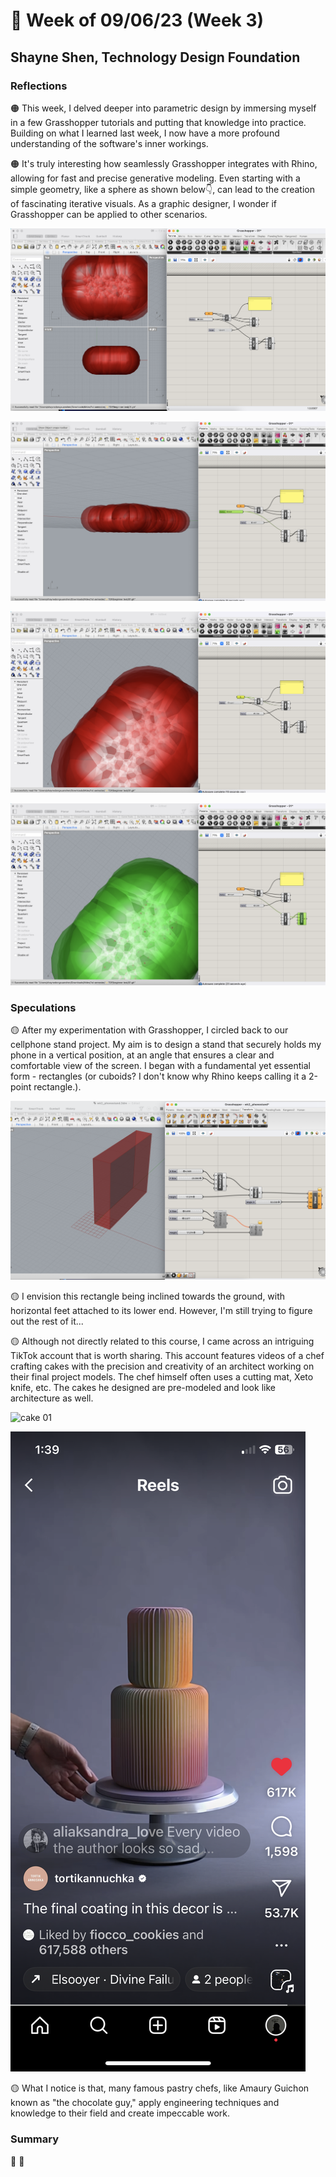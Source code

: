 # 🤔 Week of 09/06/23 (Week 3)
## Shayne Shen, Technology Design Foundation

### Reflections
🟠 This week, I delved deeper into parametric design by immersing myself in a few Grasshopper tutorials and putting that knowledge into practice. Building on what I learned last week, I now have a more profound understanding of the software's inner workings.

🟠 It's truly interesting how seamlessly Grasshopper integrates with Rhino, allowing for fast and precise generative modeling. Even starting with a simple geometry, like a sphere as shown below👇, can lead to the creation of fascinating iterative visuals. As a graphic designer, I wonder if Grasshopper can be applied to other scenarios. 

![Grasshopper tutorial 01](tutorial01.png)

![Grasshopper tutorial 01](tutorial02.png)

![Grasshopper tutorial 01](tutorial03.png)

![Grasshopper tutorial 01](tutorial04.png)

### Speculations
🟡 After my experimentation with Grasshopper, I circled back to our cellphone stand project. My aim is to design a stand that securely holds my phone in a vertical position, at an angle that ensures a clear and comfortable view of the screen. I began with a fundamental yet essential form - rectangles (or cuboids? I don't know why Rhino keeps calling it a 2-point rectangle.).

![Generative cuboids](phonestand_test.png)

🟡 I envision this rectangle being inclined towards the ground, with horizontal feet attached to its lower end. However, I'm still trying to figure out the rest of it...

🟡 Although not directly related to this course, I came across an intriguing TikTok account that is worth sharing. This account features videos of a chef crafting cakes with the precision and creativity of an architect working on their final project models. The chef himself often uses a cutting mat, Xeto knife, etc. The cakes he designed are pre-modeled and look like architecture as well. 

![cake 01](IMG_2125.PNG)

![cake 02](IMG_2127.PNG)

🟡 What I notice is that, many famous pastry chefs, like Amaury Guichon known as "the chocolate guy," apply engineering techniques and knowledge to their field and create impeccable work. 

### Summary
🔵
🔵
